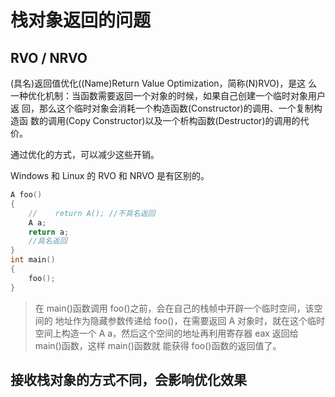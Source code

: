 

# 栈对象返回的问题

## RVO / NRVO

(具名)返回值优化((Name)Return Value Optimization，简称(N)RVO)，是这
么一种优化机制：当函数需要返回一个对象的时候，如果自己创建一个临时对象用户返
回，那么这个临时对象会消耗一个构造函数(Constructor)的调用、一个复制构造函
数的调用(Copy Constructor)以及一个析构函数(Destructor)的调用的代价。

通过优化的方式，可以减少这些开销。

Windows 和 Linux 的 RVO 和 NRVO 是有区别的。

```c++
A foo()
{
    //    return A(); //不具名返回
    A a;
    return a;
    //具名返回
}
int main()
{
    foo();
}
```
>在 main()函数调用 foo()之前，会在自己的栈帧中开辟一个临时空间，该空间的
地址作为隐藏参数传递给 foo()，在需要返回 A 对象时，就在这个临时空间上构造一个
A a，然后这个空间的地址再利用寄存器 eax 返回给 main()函数，这样 main()函数就
能获得 foo()函数的返回值了。
> 
> 

## 接收栈对象的方式不同，会影响优化效果
